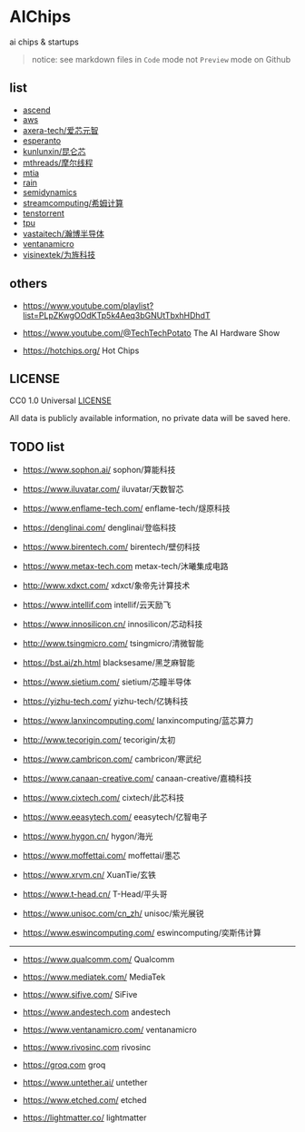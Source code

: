 # AIChips

ai chips &amp; startups

> notice: see markdown files in `Code` mode not `Preview` mode on Github

## list

- [ascend](./ascend.md)
- [aws](./aws.md)
- [axera-tech/爱芯元智](./axera-tech.md)
- [esperanto](./esperanto.md)
- [kunlunxin/昆仑芯](./kunlunxin.md)
- [mthreads/摩尔线程](./mthreads.md)
- [mtia](./mtia.md)
- [rain](./rain.md)
- [semidynamics](./semidynamics.md)
- [streamcomputing/希姆计算](./streamcomputing.md)
- [tenstorrent](./tenstorrent.md)
- [tpu](./tpu.md)
- [vastaitech/瀚博半导体](./vastaitech.md)
- [ventanamicro](./ventanamicro.md)
- [visinextek/为旌科技](./visinextek.md)

## others

- https://www.youtube.com/playlist?list=PLpZKwgOOdKTp5k4Aeq3bGNUtTbxhHDhdT
- https://www.youtube.com/@TechTechPotato
  The AI Hardware Show

- https://hotchips.org/
  Hot Chips

## LICENSE

CC0 1.0 Universal [LICENSE](./LICENSE)

All data is publicly available information, no private data will be saved here.

## TODO list

- https://www.sophon.ai/
  sophon/算能科技

- https://www.iluvatar.com/
  iluvatar/天数智芯

- https://www.enflame-tech.com/
  enflame-tech/燧原科技

- https://denglinai.com/
  denglinai/登临科技

- https://www.birentech.com/
  birentech/壁仞科技

- https://www.metax-tech.com
  metax-tech/沐曦集成电路

- http://www.xdxct.com/
  xdxct/象帝先计算技术

- https://www.intellif.com
  intellif/云天励飞

- https://www.innosilicon.cn/
  innosilicon/芯动科技

- http://www.tsingmicro.com/
  tsingmicro/清微智能

- https://bst.ai/zh.html
  blacksesame/黑芝麻智能

- https://www.sietium.com/
  sietium/芯瞳半导体

- https://yizhu-tech.com/
  yizhu-tech/亿铸科技

- https://www.lanxincomputing.com/
  lanxincomputing/蓝芯算力

- http://www.tecorigin.com/
  tecorigin/太初

- https://www.cambricon.com/
  cambricon/寒武纪

- https://www.canaan-creative.com/
  canaan-creative/嘉楠科技

- https://www.cixtech.com/
  cixtech/此芯科技

- https://www.eeasytech.com/
  eeasytech/亿智电子

- https://www.hygon.cn/
  hygon/海光

- https://www.moffettai.com/
  moffettai/墨芯

- https://www.xrvm.cn/
  XuanTie/玄铁

- https://www.t-head.cn/
  T-Head/平头哥

- https://www.unisoc.com/cn_zh/
  unisoc/紫光展锐

- https://www.eswincomputing.com/
  eswincomputing/奕斯伟计算

---

- https://www.qualcomm.com/
  Qualcomm

- https://www.mediatek.com/
  MediaTek

- https://www.sifive.com/
  SiFive

- https://www.andestech.com
  andestech

- https://www.ventanamicro.com/
  ventanamicro

- https://www.rivosinc.com
  rivosinc

- https://groq.com
  groq

- https://www.untether.ai/
  untether

- https://www.etched.com/
  etched

- https://lightmatter.co/
  lightmatter
